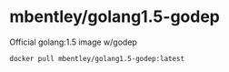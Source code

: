 # mbentley/golang1.5-godep
Official golang:1.5 image w/godep

`docker pull mbentley/golang1.5-godep:latest`
